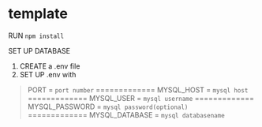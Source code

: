 # template

RUN `npm install`

SET UP DATABASE
1. CREATE a .env file
2. SET UP .env with
  > PORT = `port number`
  =============
  > MYSQL_HOST = `mysql host`
  =============
  > MYSQL_USER = `mysql username`
  =============
  > MYSQL_PASSWORD = `mysql password(optional)`  
  =============
  > MYSQL_DATABASE = `mysql databasename`
